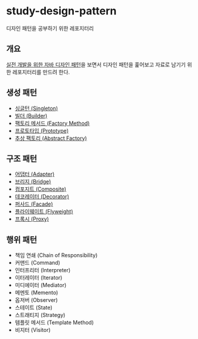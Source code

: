 # study-design-pattern
디자인 패턴을 공부하기 위한 레포지터리

## 개요
[실전 개발을 위한 자바 디자인 패턴](https://ridibooks.com/books/3385000001)을 보면서 
디자인 패턴을 훑어보고 자료로 남기기 위한 레포지터리를 만드려 한다.

## 생성 패턴
- [싱글턴 (Singleton)](docs/singleton.md)
- [빌더 (Builder)](docs/builder.md)
- [팩토리 메서드 (Factory Method)](docs/factory-method.md)
- [프로토타입 (Prototype)](docs/prototype.md)
- [추상 팩토리 (Abstract Factory)](docs/abstract-factory.md)

## 구조 패턴
- [어댑터 (Adapter)](docs/adapter.md)
- [브리지 (Bridge)](docs/bridge.md)
- [컴포지트 (Composite)](docs/composite.md)
- [데코레이터 (Decorator)](docs/decorator.md)
- [퍼사드 (Facade)](docs/facade.md)
- [플라이웨이트 (Flyweight)](docs/flyweight.md)
- [프록시 (Proxy)](docs/proxy.md)

## 행위 패턴
- 책임 연쇄 (Chain of Responsibility)
- 커맨드 (Command)
- 인터프리터 (Interpreter)
- 이터레이터 (Iterator)
- 미디에이터 (Mediator)
- 메멘토 (Memento)
- 옵저버 (Observer)
- 스테이트 (State)
- 스트래티지 (Strategy)
- 템플릿 메서드 (Template Method)
- 비지터 (Visitor)

